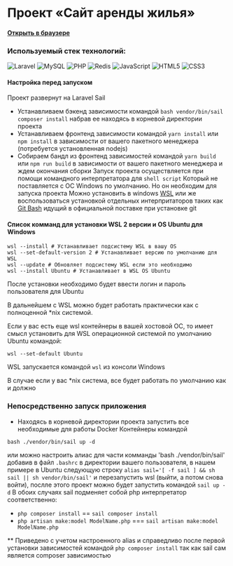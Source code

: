 # Проект &laquo;Сайт аренды жилья&raquo;
#### [Открыть в браузере](https://goldkey.mailstranger.ru/)
### Используемый стек технологий:
![Laravel](https://img.shields.io/badge/laravel-%23FF2D20.svg?style=for-the-badge&logo=laravel&logoColor=white)
![MySQL](https://img.shields.io/badge/mysql-%2300f.svg?style=for-the-badge&logo=mysql&logoColor=white)
![PHP](https://img.shields.io/badge/php-%23777BB4.svg?style=for-the-badge&logo=php&logoColor=white)
![Redis](https://img.shields.io/badge/redis-%23DD0031.svg?style=for-the-badge&logo=redis&logoColor=white)
![JavaScript](https://img.shields.io/badge/javascript-%23323330.svg?style=for-the-badge&logo=javascript&logoColor=%23F7DF1E)
![HTML5](https://img.shields.io/badge/html5-%23E34F26.svg?style=for-the-badge&logo=html5&logoColor=white)
![CSS3](https://img.shields.io/badge/css3-%231572B6.svg?style=for-the-badge&logo=css3&logoColor=white)

#### Настройка перед запуском
Проект развернут на Laravel Sail
- Устанавливаем бэкенд зависимости командой `bash vendor/bin/sail composer install` набрав ее находясь в корневой директории проекта
- Устанавливаем фронтенд зависимости командой `yarn install` или `npm install` в зависимости от вашего пакетного менеджера (потребуется установленная nodejs)
- Собираем бандл из фронтенд зависимостей командой `yarn build` или `npm run build` в зависимости от вашего пакетного менеджера и ждем окончания сборки
Запуск проекта осуществляется при помощи командного интерпретатора для `shell script`
Который не поставляется с ОС Windows по умолчанию. Но он необходим для запуска проекта
Можно установить в windows [WSL](https://learn.microsoft.com/ru-ru/windows/wsl/install) или же воспользоваться установкой отдельных интерпритаторов таких как [Git Bash](https://git-scm.com/downloads) идущий в официальной поставке при установке git
#### Список комманд для установки WSL 2 версии и OS Ubuntu для Windows
```shell
wsl --install # Устанавливает подсистему WSL в вашу OS
wsl --set-default-version 2 # Устанавливает версию по умолчанию для WSL
wsl --update # Обновляет подсистему WSL если это необходимо
wsl --install Ubuntu # Устанавливает в WSL OS Ubuntu
```
После установки необходимо будет ввести логин и пароль пользователя для Ubuntu

В дальнейшем с WSL можно будет работать практически как с полноценной *nix системой.

Если у вас есть еще wsl контейнеры в вашей хостовой OC, то имеет смысл установить для WSL операционной системой по умолчанию Ubuntu командой: 

`wsl --set-default Ubuntu`

WSL запускается командой `wsl` из консоли Windows

В случае если у вас *nix система, все будет работать по умолчанию как и должно

### Непосредственно запуск приложения

- Находясь в корневой директории проекта запустить все необходимые для работы Docker Контейнеры командой 

`bash ./vendor/bin/sail up -d`

или можно настроить алиас для части комманды 'bash ./vendor/bin/sail' добавив в файл `.bashrc` в директории вашего пользователя, в нашем примере в Ubuntu следующую строку `alias sail='[ -f sail ] && sh sail || sh vendor/bin/sail'`
и перезапустить wsl (выйти, а потом снова войти), послле этого проект можно будет запустить командой
`sail up -d`
 В обоих случаях sail подменяет собой php интерпретатор соответственно:
- `php composer install` == `sail composer install`
- `php artisan make:model ModelName.php` === `sail artisan make:model ModelName.php`

** Приведено с учетом настроенного alias и справедливо после первой установки зависимостей командой `php composer install` так как sail сам является composer зависимостью
